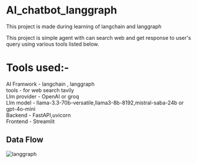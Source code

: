 # AI_chatbot_langgraph
This project is made during learning of langchain and langgraph

This project is simple agent with can search web and get response to user's query using various tools listed below.

# Tools used:-  
AI Framwork - langchain , langgraph  
tools - for web search tavily  
Llm provider - OpenAI or  groq  
Llm model - llama-3.3-70b-versatile,llama3-8b-8192,mistral-saba-24b or gpt-4o-mini  
Backend - FastAPI,uvicorn  
Frontend - Streamlit  

## Data Flow
![langgraph](https://github.com/user-attachments/assets/ea95bd99-5dff-41e4-b1c9-ba7c0a207b2a)
